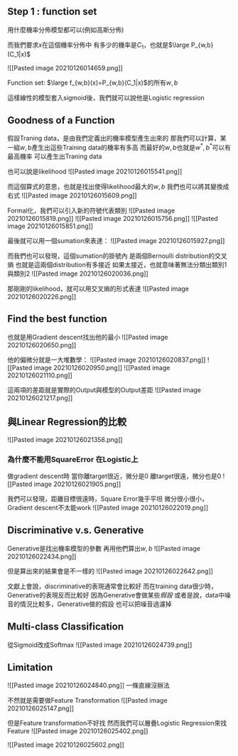 ## Step 1 : function set
用什麼機率分佈模型都可以(例如高斯分佈)

而我們要求$x$在這個機率分佈中
有多少的機率是$C_1$，也就是$\large P_{w,b}(C_1|x)$

![[Pasted image 20210126014659.png]]

Function set:
$\large f_{w,b}(x)=P_{w,b}(C_1|x)$的所有$w,b$

這樣線性的模型套入sigmoid後，我們就可以說他是Logistic regression

## Goodness of a Function
假設Traning data，是由我們定義出的機率模型產生出來的
那我們可以計算，某一組$w,b$產生出這些Training data的機率有多高
而最好的$w,b$也就是$w^*,b^*$可以有最高機率
可以產生出Traning data

也可以說是likelihood
![[Pasted image 20210126015541.png]]

而這個算式的意思，也就是找出使得likelihood最大的$w,b$
我們也可以將其變換成右式
![[Pasted image 20210126015609.png]]

Formal化，我們可以引入新的符號代表類別
![[Pasted image 20210126015819.png]]
![[Pasted image 20210126015756.png]]
![[Pasted image 20210126015851.png]]

最後就可以用一個sumation來表達：
![[Pasted image 20210126015927.png]]

而我們也可以發現，這個sumation的掛號內
是兩個Bernoulli distribution的交叉熵
也就是這兩個distribution有多接近
如果太接近，也就意味著無法分類出類別1與類別2
![[Pasted image 20210126020036.png]]

那剛剛的likelihood，就可以用交叉熵的形式表達
![[Pasted image 20210126020226.png]]

## Find the best function
也就是用Gradient descent找出他的最小
![[Pasted image 20210126020650.png]]

他的偏微分就是一大堆數學：
![[Pasted image 20210126020837.png]]
![[Pasted image 20210126020950.png]]
![[Pasted image 20210126021110.png]]

這兩項的差距就是實際的Output與模型的Output差距
![[Pasted image 20210126021217.png]]
## 與Linear Regression的比較

![[Pasted image 20210126021358.png]]

### 為什麼不能用SquareError 在Logistic上
做gradient descent時
當你離target很近，微分是0
離target很遠，微分也是0
![[Pasted image 20210126021905.png]]

我們可以發現，距離目標很遠時，Square Error幾乎平坦
微分很小很小，Gradient descent不太能work
![[Pasted image 20210126022019.png]]

## Discriminative v.s. Generative

Generative是找出機率模型的參數
再用他們算出$w,b$
![[Pasted image 20210126022434.png]]

但是算出來的結果會是不一樣的
![[Pasted image 20210126022642.png]]

文獻上會說，discriminative的表現通常會比較好
而在training data很少時，Generative的表現反而比較好
因為Generative會做某些*假設*
或者是說，data中噪音的情況比較多，Generative做的假設
也可以把噪音過濾掉

## Multi-class Classification
從Sigmoid改成Softmax
![[Pasted image 20210126024739.png]]

## Limitation
![[Pasted image 20210126024840.png]]
一條直線沒辦法

不然就是需要做Feature Transformation
![[Pasted image 20210126025147.png]]

但是Feature transformation不好找
然而我們可以層疊Logistic Regression來找Feature
![[Pasted image 20210126025402.png]]

![[Pasted image 20210126025602.png]]